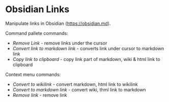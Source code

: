 # Obsidian Links

Manipulate links in Obsidian (https://obsidian.md).

Command pallete commands:
- *Remove Link* - remove links under the cursor
- *Convert link to markdown link* - converts link under cursor to markdown link
- *Copy link to clipboard* - copy link part of markdown, wiki & html link to clipboard


Context menu commands:
- *Convert to wikilink* - convert markdown, html link to wikilink
- *Convert to markdown link* - convert wiki, thml link to markdown
- *Remove link* - remove link

